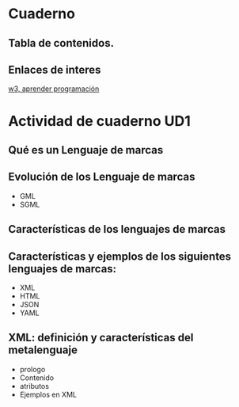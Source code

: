 # Cuaderno
## Tabla de contenidos.
## Enlaces de interes
[w3, aprender programación](https://www.w3.org/)


# Actividad de cuaderno UD1
## Qué es un Lenguaje de marcas
## Evolución de los Lenguaje de marcas
- GML
- SGML
## Características de los lenguajes de marcas
## Características y ejemplos de los siguientes lenguajes de marcas:
- XML
- HTML
- JSON
- YAML
## XML: definición y características del metalenguaje
- prologo
- Contenido
- atributos
- Ejemplos en XML

